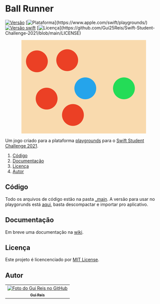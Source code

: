 # Ball Runner
[![Versão](https://img.shields.io/badge/version-1.0.0-orange)](https://github.com/Gui25Reis/Swift-Student-Challenge-2021/releases/tag/1.0)
[![Plataforma](https://img.shields.io/badge/plataforma-MacOS%20|%20iPad-lightgrey?)](https://www.apple.com/swift/playgrounds/)
[![Versão swift](https://img.shields.io/badge/swift-v5.3-blue?logo=swift)](https://www.python.org/downloads/release/python-385/)
[![Licença](https://img.shields.io/badge/license-MIT-brightgreen?)](https://github.com/Gui25Reis/Swift-Student-Challenge-2021/blob/main/LICENSE)

<p align="center">
    <img align="center" style="margin: 0px auto;" src="https://github.com/Gui25Reis/Swift-Student-Challenge-2021/blob/main/Files/images/cover.png"/>
</p>

Um jogo criado para a plataforma [playgrounds](https://www.apple.com/swift/playgrounds/) para o [Swift Student Challenge 2021](https://developer.apple.com/wwdc21/swift-student-challenge/).

1. [Código](#código)
2. [Documentação](#documentação)
3. [Licença](#licença)
4. [Autor](#autor)

<!-- https://www.apple.com/swift/playgrounds/ -->
## Código
Todo os arquivos de código estão na pasta [_main](https://github.com/Gui25Reis/DIferenca-de-datas-em-dias/tree/master/_main). A versão para usar no playgorunds está [aqui](https://github.com/Gui25Reis/Swift-Student-Challenge-2021/blob/main/Files/Ball%20Runner.zip?raw=true), basta descompactar e importar pro aplicativo.

## Documentação
Em breve uma documentação na [wiki](https://github.com/Gui25Reis/Swift-Student-Challenge-2021/wiki).

## Licença
Este projeto é licencenciado por [MIT License](https://github.com/Gui25Reis/Swift-Student-Challenge-2021/blob/master/LICENSE).

## Autor
<table>
  <tr>
    <td align="center">
      <a href="https://github.com/Gui25Reis">
        <img src="https://avatars1.githubusercontent.com/u/48360732" width="100px;" alt="Foto do Gui Reis no GitHub"/><br>
        <sub>
          <b>Gui Reis</b>
        </sub>
      </a>
    </td>
</table>

